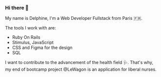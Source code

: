 ### Hi there 👋

My name is Delphine, I'm a Web Developer Fullstack from Paris 🇫🇷.

The tools I work with are:
<ul>
  <li>Ruby On Rails</li>
  <li>Stimulus, JavaScript</li>
  <li>CSS and Figma for the design</li>
  <li>SQL</li>
</ul>

I want to contribute to the advancement of the health field 🩺.
That's why, my end of bootcamp project @LeWagon is an application for liberal nurses. 
